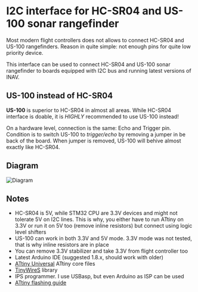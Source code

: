 # I2C interface for HC-SR04 and US-100 sonar rangefinder

Most modern flight controllers does not allows to connect HC-SR04 and US-100 rangefinders. Reason in quite simple: not enough pins for quite low priority device. 

This interface can be used to connect HC-SR04 and US-100 sonar rangefinder to boards equipped with I2C bus and running latest versions of INAV. 

## US-100 instead of HC-SR04

**US-100** is superior to HC-SR04 in almost all areas. While HC-SR04 interface is doable, it is _HIGHLY_ recommended to use US-100 instead! 

On a hardware level, connection is the same: Echo and Trigger pin. Condition is to switch US-100 to _trigger/echo_ by removing a jumper in be back of the board. When jumper is removed, US-100 will behive almost exactly like HC-SR04.  

## Diagram

![Diagram](diagram.png)

## Notes

* HC-SR04 is 5V, while STM32 CPU are 3.3V devices and might not tolerate 5V on I2C lines. This is why, you either have to run ATtiny on 3.3V or run it on 5V too (remove inline resistors) but connect using logic level shifters
* US-100 can work in both 3.3V and 5V mode. 3.3V mode was not tested, that is why inline resistors are in place
* You can remove 3.3V stabilizer and take 3.3V from flight controller too
* Latest Arduino IDE (suggested 1.8.x, should work with older)
* [ATtiny Universal](https://github.com/SpenceKonde/ATTinyCore) ATtiny core files
* [TinyWireS](https://github.com/rambo/TinyWire/tree/master/TinyWireS) library
* IPS programmer. I use USBasp, but even Arduino as ISP can be used
* [ATtiny flashing guide](https://quadmeup.com/programming-attiny85-and-attiny45-with-arduino-ide/)
